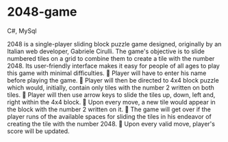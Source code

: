# 2048-game
C#, MySql


2048 is a single-player sliding block puzzle game designed, originally by an Italian web developer, Gabriele Cirulli. The game's objective is to slide numbered tiles on a grid to combine them to create a tile with the number 2048. Its user-friendly interface makes it easy for people of all ages to play this game with minimal difficulties.
 Player will have to enter his name before playing the game.
 Player will then be directed to 4x4 block puzzle which would, initially,
contain only tiles with the number 2 written on both tiles.
 Player will then use arrow keys to slide the tiles up, down, left and,
right within the 4x4 block.
 Upon every move, a new tile would appear in the block with the number
2 written on it.
 The game will get over if the player runs of the available spaces for
sliding the tiles in his endeavor of creating the tile with the number
2048.
 Upon every valid move, player's score will be updated.
